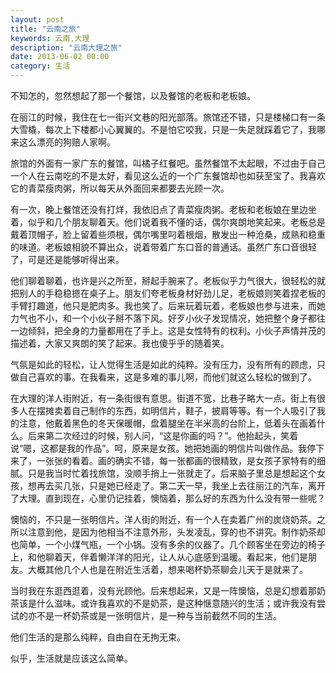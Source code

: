 ```yaml
---
layout: post
title: "云南之旅"
keywords: 云南,大理
description: "云南大理之旅"
date: 2013-06-02 00:00
category: 生活
---
```


不知怎的，忽然想起了那一个餐馆，以及餐馆的老板和老板娘。

在丽江的时候，我住在七一街兴文巷的阳光部落。旅馆还不错，只是楼梯口有一条大雪橇，每次上下楼都小心翼翼的。不是怕它咬我，只是一失足就踩着它了，我哪来这么漂亮的狗赔人家啊。

旅馆的外面有一家广东的餐馆，叫橘子红餐吧。虽然餐馆不太起眼，不过由于自己一个人在云南吃的不是太好，看见这么近的一个广东餐馆却也如获至宝了。我喜欢它的青菜瘦肉粥，所以每天从外面回来都要去光顾一次。

有一次，晚上餐馆还没有打烊，我依旧点了青菜瘦肉粥。老板和老板娘在里边坐着，似乎和几个朋友聊着天。他们说着我不懂的话，偶尔爽朗地笑起来。老板总是戴着顶帽子，脸上留着些须根，偶尔嘴里叼着根烟，散发出一种沧桑，成熟和稳重的味道。老板娘相貌不算出众，说着带着广东口音的普通话。虽然广东口音很轻了，可是还是能够听得出来。

他们聊着聊着，也许是兴之所至，掰起手腕来了。老板似乎力气很大，很轻松的就把别人的手稳稳摁在桌子上。朋友们夸老板身材好劲儿足，老板娘则笑着捏老板的手臂打趣道，他只是肥肉多。我也笑了。后来玩着玩着，老板娘也参与进来，而她力气也不小，和一个小伙子掰不落下风。好歹小伙子发现情况，她把整个身子都往一边倾斜，把全身的力量都用在了手上。这是女性特有的权利。小伙子声情并茂的描述着，大家又爽朗的笑了起来。我也傻乎乎的随着笑。

气氛是如此的轻松，让人觉得生活是如此的纯粹。没有压力，没有所有的顾虑，只做自己喜欢的事。在我看来，这是多难的事儿啊，而他们就这么轻松的做到了。

在大理的洋人街附近，有一条街很有意思。街道不宽，比巷子略大一点。街上有很多人在摆摊卖着自己制作的东西，如明信片，鞋子，披肩等等。有一个人吸引了我的注意，他戴着黑色的冬天保暖帽，盘着腿坐在半米高的台阶上，低着头在画着什么。后来第二次经过的时候，别人问，“这是你画的吗？”。他抬起头，笑着说“嗯，这都是我的作品”。呵，原来是女孩。她把她画的明信片叫做作品。我停下来了，一张张的看着。画的确实不错，每一张都画的很精致，是女孩子家特有的细腻。只是我当时忙着找旅馆，没顺手捎上一张就走了。后来脑子里总是想起这个女孩，想再去买几张，只是她已经走了。第二天一早，我坐上去往丽江的汽车，离开了大理。直到现在，心里仍记挂着，懊恼着，那么好的东西为什么没有带一些呢？

懊恼的，不只是一张明信片。洋人街的附近，有一个人在卖着广州的炭烧奶茶。之所以注意到他，是因为他相当不注意外形，头发凌乱，穿的也不讲究。制作奶茶却也简单，一个小煤气瓶，一个小锅。没有多余的仪器了。几个顾客坐在旁边的椅子上，和他聊着天，伴着懒洋洋的阳光，让人从心底感到温暖。看起来，他们是朋友。大概其他几个人也是在附近生活着，想来喝杯奶茶聊会儿天于是就来了。

当时我在东逛西逛着，没有光顾他。后来想起来，又是一阵懊恼，总是幻想着那奶茶该是什么滋味。或许我喜欢的不是奶茶，是这种惬意随兴的生活；或许我没有尝试的亦不是一杯奶茶或是一张明信片，是一种与当前截然不同的生活。

他们生活的是那么纯粹，自由自在无拘无束。

似乎，生活就是应该这么简单。
